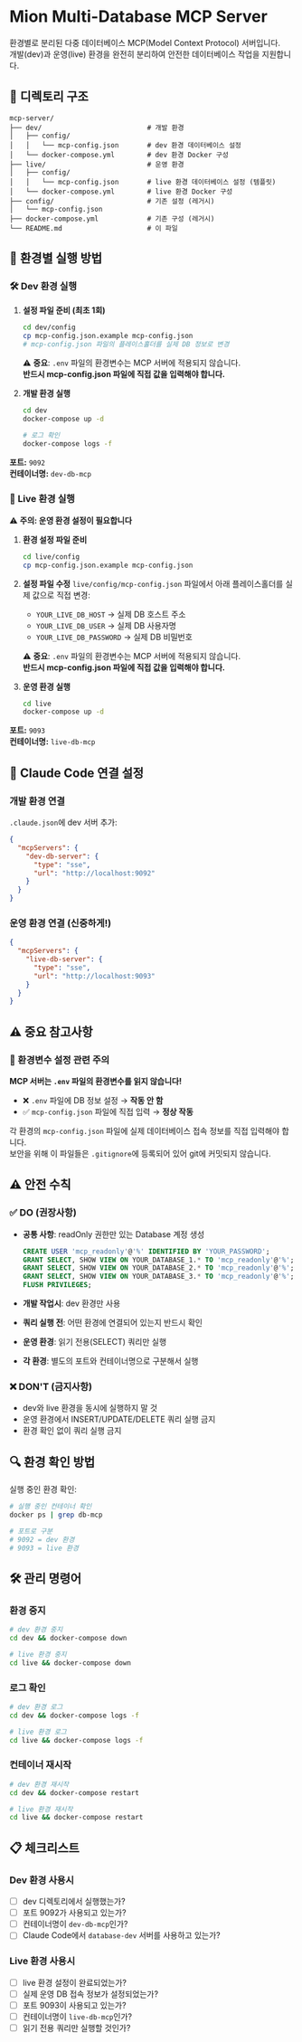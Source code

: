 # Mion Multi-Database MCP Server

환경별로 분리된 다중 데이터베이스 MCP(Model Context Protocol) 서버입니다.  
개발(dev)과 운영(live) 환경을 완전히 분리하여 안전한 데이터베이스 작업을 지원합니다.

## 📁 디렉토리 구조

```
mcp-server/
├── dev/                          # 개발 환경
│   ├── config/
│   │   └── mcp-config.json       # dev 환경 데이터베이스 설정
│   └── docker-compose.yml        # dev 환경 Docker 구성
├── live/                         # 운영 환경
│   ├── config/
│   │   └── mcp-config.json       # live 환경 데이터베이스 설정 (템플릿)
│   └── docker-compose.yml        # live 환경 Docker 구성
├── config/                       # 기존 설정 (레거시)
│   └── mcp-config.json
├── docker-compose.yml            # 기존 구성 (레거시)
└── README.md                     # 이 파일
```

## 🚀 환경별 실행 방법

### 🛠️ Dev 환경 실행

1. **설정 파일 준비 (최초 1회)**

   ```bash
   cd dev/config
   cp mcp-config.json.example mcp-config.json
   # mcp-config.json 파일의 플레이스홀더를 실제 DB 정보로 변경
   ```

   ⚠️ **중요**: `.env` 파일의 환경변수는 MCP 서버에 적용되지 않습니다.  
   **반드시 mcp-config.json 파일에 직접 값을 입력해야 합니다.**

2. **개발 환경 실행**

   ```bash
   cd dev
   docker-compose up -d

   # 로그 확인
   docker-compose logs -f
   ```

**포트:** `9092`  
**컨테이너명:** `dev-db-mcp`

### 🔴 Live 환경 실행

⚠️ **주의: 운영 환경 설정이 필요합니다**

1. **환경 설정 파일 준비**

   ```bash
   cd live/config
   cp mcp-config.json.example mcp-config.json
   ```

2. **설정 파일 수정**
   `live/config/mcp-config.json` 파일에서 아래 플레이스홀더를 실제 값으로 직접 변경:

   - `YOUR_LIVE_DB_HOST` → 실제 DB 호스트 주소
   - `YOUR_LIVE_DB_USER` → 실제 DB 사용자명
   - `YOUR_LIVE_DB_PASSWORD` → 실제 DB 비밀번호

   ⚠️ **중요**: `.env` 파일의 환경변수는 MCP 서버에 적용되지 않습니다.  
   **반드시 mcp-config.json 파일에 직접 값을 입력해야 합니다.**

3. **운영 환경 실행**

   ```bash
   cd live
   docker-compose up -d
   ```

**포트:** `9093`  
**컨테이너명:** `live-db-mcp`

## 🔧 Claude Code 연결 설정

### 개발 환경 연결

`.claude.json`에 dev 서버 추가:

```json
{
  "mcpServers": {
    "dev-db-server": {
      "type": "sse",
      "url": "http://localhost:9092"
    }
  }
}
```

### 운영 환경 연결 (신중하게!)

```json
{
  "mcpServers": {
    "live-db-server": {
      "type": "sse",
      "url": "http://localhost:9093"
    }
  }
}
```

## ⚠️ 중요 참고사항

### 🔴 환경변수 설정 관련 주의

**MCP 서버는 `.env` 파일의 환경변수를 읽지 않습니다!**

- ❌ `.env` 파일에 DB 정보 설정 → **작동 안 함**
- ✅ `mcp-config.json` 파일에 직접 입력 → **정상 작동**

각 환경의 `mcp-config.json` 파일에 실제 데이터베이스 접속 정보를 직접 입력해야 합니다.  
보안을 위해 이 파일들은 `.gitignore`에 등록되어 있어 git에 커밋되지 않습니다.

## ⚠️ 안전 수칙

### ✅ DO (권장사항)

- **공통 사항**: readOnly 권한만 있는 Database 계정 생성

  ```sql
  CREATE USER 'mcp_readonly'@'%' IDENTIFIED BY 'YOUR_PASSWORD';
  GRANT SELECT, SHOW VIEW ON YOUR_DATABASE_1.* TO 'mcp_readonly'@'%';
  GRANT SELECT, SHOW VIEW ON YOUR_DATABASE_2.* TO 'mcp_readonly'@'%';
  GRANT SELECT, SHOW VIEW ON YOUR_DATABASE_3.* TO 'mcp_readonly'@'%';
  FLUSH PRIVILEGES;
  ```

- **개발 작업시**: dev 환경만 사용
- **쿼리 실행 전**: 어떤 환경에 연결되어 있는지 반드시 확인
- **운영 환경**: 읽기 전용(SELECT) 쿼리만 실행
- **각 환경**: 별도의 포트와 컨테이너명으로 구분해서 실행

### ❌ DON'T (금지사항)

- dev와 live 환경을 동시에 실행하지 말 것
- 운영 환경에서 INSERT/UPDATE/DELETE 쿼리 실행 금지
- 환경 확인 없이 쿼리 실행 금지

## 🔍 환경 확인 방법

실행 중인 환경 확인:

```bash
# 실행 중인 컨테이너 확인
docker ps | grep db-mcp

# 포트로 구분
# 9092 = dev 환경
# 9093 = live 환경
```

## 🛠️ 관리 명령어

### 환경 중지

```bash
# dev 환경 중지
cd dev && docker-compose down

# live 환경 중지
cd live && docker-compose down
```

### 로그 확인

```bash
# dev 환경 로그
cd dev && docker-compose logs -f

# live 환경 로그
cd live && docker-compose logs -f
```

### 컨테이너 재시작

```bash
# dev 환경 재시작
cd dev && docker-compose restart

# live 환경 재시작
cd live && docker-compose restart
```

## 📋 체크리스트

### Dev 환경 사용시

- [ ] dev 디렉토리에서 실행했는가?
- [ ] 포트 9092가 사용되고 있는가?
- [ ] 컨테이너명이 `dev-db-mcp`인가?
- [ ] Claude Code에서 `database-dev` 서버를 사용하고 있는가?

### Live 환경 사용시

- [ ] live 환경 설정이 완료되었는가?
- [ ] 실제 운영 DB 접속 정보가 설정되었는가?
- [ ] 포트 9093이 사용되고 있는가?
- [ ] 컨테이너명이 `live-db-mcp`인가?
- [ ] 읽기 전용 쿼리만 실행할 것인가?

